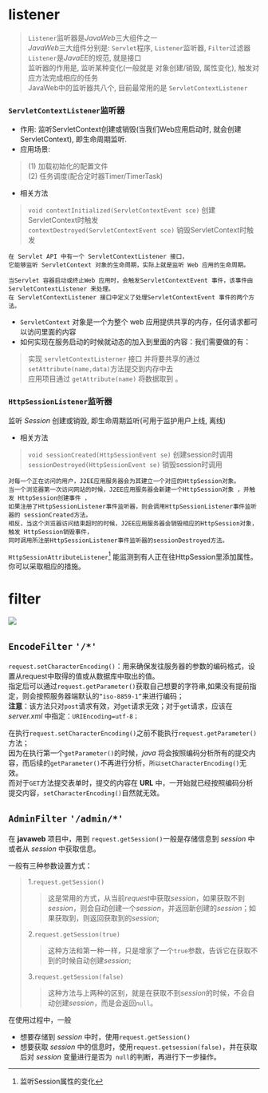# listener
> `Listener`监听器是*JavaWeb*三大组件之一  
> *JavaWeb*三大组件分别是: `Servlet`程序, `Listener`监听器, `Filter`过滤器  
> `Listener`是*JavaEE*的规范, 就是接口  
> 监听器的作用是, 监听某种变化(一般就是 对象创建/销毁, 属性变化), 触发对应方法完成相应的任务  
> JavaWeb中的监听器共八个, 目前最常用的是 `ServletContextListener `
### `ServletContextListener`监听器
- 作用: 监听ServletContext创建或销毁(当我们Web应用启动时, 就会创建ServletContext), 即生命周期监听.  
- 应用场景: 
> (1) 加载初始化的配置文件  
> (2) 任务调度(配合定时器Timer/TimerTask)
- 相关方法
>  `void contextInitialized(ServletContextEvent sce)` 创建ServletContext时触发  
> `contextDestroyed(ServletContextEvent sce)` 销毁ServletContext时触发


    在 Servlet API 中有一个 ServletContextListener 接口，  
    它能够监听 ServletContext 对象的生命周期，实际上就是监听 Web 应用的生命周期。

    当Servlet 容器启动或终止Web 应用时，会触发ServletContextEvent 事件，该事件由ServletContextListener 来处理。
    在 ServletContextListener 接口中定义了处理ServletContextEvent 事件的两个方法。

- `ServletContext` 对象是一个为整个 web 应用提供共享的内存，任何请求都可以访问里面的内容
- 如何实现在服务启动的时候就动态的加入到里面的内容：我们需要做的有：
> 实现 `servletContextListerner` 接口 并将要共享的通过 `setAttribute(name,data)`方法提交到内存中去  
> 应用项目通过 `getAttribute(name)` 将数据取到 。
### `HttpSessionListener`监听器
监听 *Session* 创建或销毁, 即生命周期监听(可用于监护用户上线, 离线)  
- 相关方法
> `void sessionCreated(HttpSessionEvent se)` 创建session时调用  
> `sessionDestroyed(HttpSessionEvent se)` 销毁session时调用

    对每一个正在访问的用户，J2EE应用服务器会为其建立一个对应的HttpSession对象。  
    当一个浏览器第一次访问网站的时候，J2EE应用服务器会新建一个HttpSession对象 ，并触发 HttpSession创建事件 ，
    如果注册了HttpSessionListener事件监听器，则会调用HttpSessionListener事件监听器的 sessionCreated方法。
    相反，当这个浏览器访问结束超时的时候，J2EE应用服务器会销毁相应的HttpSession对象，触发 HttpSession销毁事件，
    同时调用所注册HttpSessionListener事件监听器的sessionDestroyed方法。

`HttpSessionAttributeListener`[^1] 能监测到有人正在往HttpSession里添加属性。你可以采取相应的措施。  



[^1]:监听Session属性的变化
# filter
![](https://img-blog.csdnimg.cn/c97f0d6fa96b408bb87f9e3ef632d56d.png)
## `EncodeFilter` `'/*'`
`request.setCharacterEncoding()`：用来确保发往服务器的参数的编码格式，设置从request中取得的值或从数据库中取出的值。  
指定后可以通过`request.getParameter()`获取自己想要的字符串,如果没有提前指定，则会按照服务器端默认的`“iso-8859-1”`来进行编码；  
**注意**：该方法只对`post`请求有效，对`get`请求无效；对于`get`请求，应该在 *server.xml* 中指定：`URIEncoding=utf-8；`

在执行`request.setCharacterEncoding()`之前不能执行`request.getParameter()`方法；  
因为在执行第一个`getParameter()`的时候，*java* 将会按照编码分析所有的提交内容，而后续的`getParameter()`不再进行分析，`所以setCharacterEncoding()`无效。  
而对于`GET`方法提交表单时，提交的内容在 **URL** 中，一开始就已经按照编码分析提交内容，`setCharacterEncoding()`自然就无效。

## `AdminFilter`  `'/admin/*'`
在 **javaweb** 项目中，用到 `request.getSession()`一般是存储信息到 *session* 中或者从 *session* 中获取信息。

一般有三种参数设置方式：  
> 1.`request.getSession()`  
>> 这是常用的方式，从当前*request*中获取*session*，如果获取不到*session*，则会自动创建一个*session*，并返回新创建的*session*；如果获取到，则返回获取到的*session*;
> 
> 2.`request.getSession(true)`  
>> 这种方法和第一种一样，只是增家了一个`true`参数，告诉它在获取不到的时候自动创建*session*;
> 
> 3.`request.getSession(false)`
>> 这种方法与上两种的区别，就是在获取不到*session*的时候，不会自动创建*session*，而是会返回`null`。

在使用过程中，一般  
- 想要存储到 *session* 中时，使用`request.getSession()  `
- 想要获取 *session* 中的信息时，使用`request.getsession(false)`，并在获取后对 *session* 变量进行是否为` null`的判断，再进行下一步操作。



